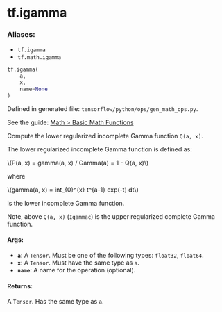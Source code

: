 <div itemscope itemtype="http://developers.google.com/ReferenceObject">
<meta itemprop="name" content="tf.igamma" />
</div>

# tf.igamma

### Aliases:

* `tf.igamma`
* `tf.math.igamma`

``` python
tf.igamma(
    a,
    x,
    name=None
)
```



Defined in generated file: `tensorflow/python/ops/gen_math_ops.py`.

See the guide: [Math > Basic Math Functions](../../../api_guides/python/math_ops.md#Basic_Math_Functions)

Compute the lower regularized incomplete Gamma function `Q(a, x)`.

The lower regularized incomplete Gamma function is defined as:


\\(P(a, x) = gamma(a, x) / Gamma(a) = 1 - Q(a, x)\\)

where

\\(gamma(a, x) = int_{0}^{x} t^{a-1} exp(-t) dt\\)

is the lower incomplete Gamma function.

Note, above `Q(a, x)` (`Igammac`) is the upper regularized complete
Gamma function.

#### Args:

* <b>`a`</b>: A `Tensor`. Must be one of the following types: `float32`, `float64`.
* <b>`x`</b>: A `Tensor`. Must have the same type as `a`.
* <b>`name`</b>: A name for the operation (optional).


#### Returns:

A `Tensor`. Has the same type as `a`.